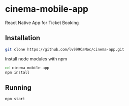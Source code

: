 # cinema-mobile-app
React Native App for Ticket Booking

## Installation

```bash
git clone https://github.com/lv999CaNoc/cinema-app.git
```

Install node modules with npm
```bash
cd cinema-mobile-app
npm install
```

## Running
```bash
npm start
```
